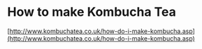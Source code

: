 <!--
id: 8057075
link: http://tumblr.atmos.org/post/8057075/how-to-make-kombucha-tea
slug: how-to-make-kombucha-tea
date: Wed Aug 08 2007 12:09:52 GMT-0700 (PDT)
publish: 2007-08-08
tags: 
title: How to make Kombucha Tea
-->


How to make Kombucha Tea
========================

[http://www.kombuchatea.co.uk/how-do-i-make-kombucha.asp](http://www.kombuchatea.co.uk/how-do-i-make-kombucha.asp)


